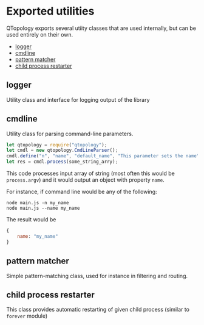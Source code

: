 # Exported utilities

QTopology exports several utiity classes that are used internally, but can be used entirely on their own.

- [logger](#logger)
- [cmdline](#cmdline)
- [pattern matcher](#pattern-matcher)
- [child process restarter](#childprocess-restarter)

## logger

Utility class and interface for logging output of the library

## cmdline

Utility class for parsing command-line parameters.

```````````````````javascript
let qtopology = require("qtopology");
let cmdl = new qtopology.CmdLineParser();
cmdl.define("n", "name", "default_name", "This parameter sets the name");
let res = cmdl.process(some_string_arry);
```````````````````

This code processes input array of string (most often this would be `process.argv`) and it would output an object with property `name`.

For instance, if command line would be any of the following:

`````````````
node main.js -n my_name
node main.js --name my_name
`````````````

The result would be 

``````````javascript
{
    name: "my_name"
}
``````````


## pattern matcher

Simple pattern-matching class, used for instance in filtering and routing.

## child process restarter

This class provides automatic restarting of given child process (similar to `forever` module)



